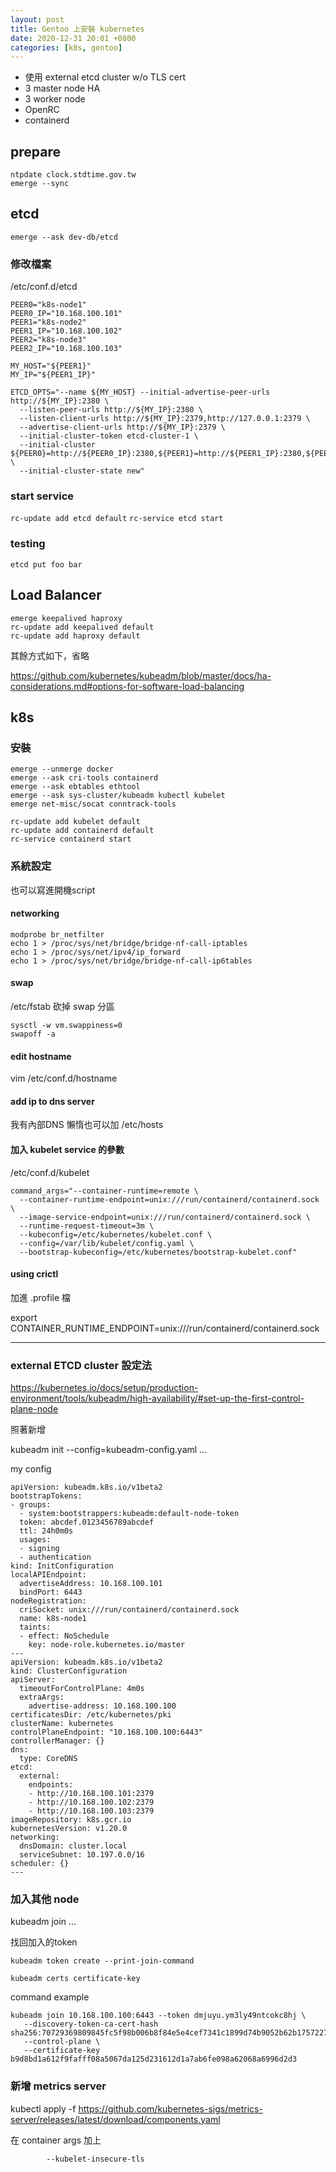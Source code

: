 ```yaml
---
layout: post
title: Gentoo 上安裝 kubernetes
date: 2020-12-31 20:01 +0800
categories: [k8s, gentoo]
---
```


- 使用 external etcd cluster w/o TLS cert
- 3 master node HA
- 3 worker node
- OpenRC
- containerd

## prepare

```
ntpdate clock.stdtime.gov.tw
emerge --sync
```

## etcd

`emerge --ask dev-db/etcd`

### 修改檔案

/etc/conf.d/etcd

```
PEER0="k8s-node1"
PEER0_IP="10.168.100.101"
PEER1="k8s-node2"
PEER1_IP="10.168.100.102"
PEER2="k8s-node3"
PEER2_IP="10.168.100.103"

MY_HOST="${PEER1}"
MY_IP="${PEER1_IP}"

ETCD_OPTS="--name ${MY_HOST} --initial-advertise-peer-urls http://${MY_IP}:2380 \
  --listen-peer-urls http://${MY_IP}:2380 \
  --listen-client-urls http://${MY_IP}:2379,http://127.0.0.1:2379 \
  --advertise-client-urls http://${MY_IP}:2379 \
  --initial-cluster-token etcd-cluster-1 \
  --initial-cluster ${PEER0}=http://${PEER0_IP}:2380,${PEER1}=http://${PEER1_IP}:2380,${PEER2}=http://${PEER2_IP}:2380 \
  --initial-cluster-state new"
```

### start service

`rc-update add etcd default`
`rc-service etcd start`

### testing

`etcd put foo bar`

## Load Balancer

```
emerge keepalived haproxy
rc-update add keepalived default
rc-update add haproxy default
```

其餘方式如下，省略

https://github.com/kubernetes/kubeadm/blob/master/docs/ha-considerations.md#options-for-software-load-balancing

## k8s

### 安裝

```
emerge --unmerge docker
emerge --ask cri-tools containerd
emerge --ask ebtables ethtool
emerge --ask sys-cluster/kubeadm kubectl kubelet
emerge net-misc/socat conntrack-tools

rc-update add kubelet default
rc-update add containerd default
rc-service containerd start
```

### 系統設定

也可以寫進開機script

#### networking

```
modprobe br_netfilter
echo 1 > /proc/sys/net/bridge/bridge-nf-call-iptables
echo 1 > /proc/sys/net/ipv4/ip_forward
echo 1 > /proc/sys/net/bridge/bridge-nf-call-ip6tables
```

#### swap

/etc/fstab 砍掉 swap 分區

```
sysctl -w vm.swappiness=0
swapoff -a
```

#### edit hostname

vim /etc/conf.d/hostname

#### add ip to dns server

我有內部DNS 懶惰也可以加 /etc/hosts

#### 加入 kubelet service 的參數

/etc/conf.d/kubelet

```
command_args="--container-runtime=remote \
  --container-runtime-endpoint=unix:///run/containerd/containerd.sock \
  --image-service-endpoint=unix:///run/containerd/containerd.sock \
  --runtime-request-timeout=3m \
  --kubeconfig=/etc/kubernetes/kubelet.conf \
  --config=/var/lib/kubelet/config.yaml \
  --bootstrap-kubeconfig=/etc/kubernetes/bootstrap-kubelet.conf"
```

####  using crictl

加進 .profile 檔

export CONTAINER_RUNTIME_ENDPOINT=unix:///run/containerd/containerd.sock

---

### external ETCD cluster 設定法

https://kubernetes.io/docs/setup/production-environment/tools/kubeadm/high-availability/#set-up-the-first-control-plane-node

照著新增

kubeadm init --config=kubeadm-config.yaml ...

my config

```
apiVersion: kubeadm.k8s.io/v1beta2
bootstrapTokens:
- groups:
  - system:bootstrappers:kubeadm:default-node-token
  token: abcdef.0123456789abcdef
  ttl: 24h0m0s
  usages:
  - signing
  - authentication
kind: InitConfiguration
localAPIEndpoint:
  advertiseAddress: 10.168.100.101
  bindPort: 6443
nodeRegistration:
  criSocket: unix:///run/containerd/containerd.sock
  name: k8s-node1
  taints:
  - effect: NoSchedule
    key: node-role.kubernetes.io/master
---
apiVersion: kubeadm.k8s.io/v1beta2
kind: ClusterConfiguration
apiServer:
  timeoutForControlPlane: 4m0s
  extraArgs:
    advertise-address: 10.168.100.100
certificatesDir: /etc/kubernetes/pki
clusterName: kubernetes
controlPlaneEndpoint: "10.168.100.100:6443"
controllerManager: {}
dns:
  type: CoreDNS
etcd:
  external:
    endpoints:
    - http://10.168.100.101:2379
    - http://10.168.100.102:2379
    - http://10.168.100.103:2379
imageRepository: k8s.gcr.io
kubernetesVersion: v1.20.0
networking:
  dnsDomain: cluster.local
  serviceSubnet: 10.197.0.0/16
scheduler: {}
---
```

### 加入其他 node

kubeadm join ...

找回加入的token

`kubeadm token create --print-join-command`

`kubeadm certs certificate-key`

command example

```
kubeadm join 10.168.100.100:6443 --token dmjuyu.ym3ly49ntcokc8hj \
   --discovery-token-ca-cert-hash sha256:70729369809845fc5f98b006b8f84e5e4cef7341c1899d74b9052b62b1757227
   --control-plane \
   --certificate-key b9d8bd1a612f9fafff08a5067da125d231612d1a7ab6fe098a62068a6996d2d3
```

### 新增 metrics server

kubectl apply -f https://github.com/kubernetes-sigs/metrics-server/releases/latest/download/components.yaml

在 container args 加上

```
        --kubelet-insecure-tls
```
